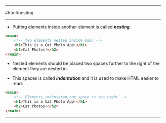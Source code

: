 <hr>

#html/nesting

<hr>

- Putting elements inside another element is called ***nesting***.

```html
<main>
	<!-- Two elements nested inside main -->
	<h1>This is a Cat Photo App!</h1>
	<h2>Cat Photos!</h2>
</main>
```

- Nested elements should be placed two spaces further to the right of the element they are nested in.

- This spaces is called ***indentation*** and it is used to make HTML easier to read.

```html
<main>
	<!-- Elements indentated one space to the right -->
	<h1>This is a Cat Photo App!</h1>
	<h2>Cat Photos!</h2>
</main>
```

<hr>
